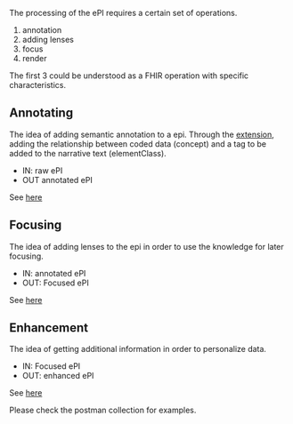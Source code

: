 The processing of the ePI requires a certain set of operations.

1. annotation
2. adding lenses
3. focus
4. render


The first 3 could be understood as a FHIR operation with specific characteristics.

## Annotating

The idea of adding semantic annotation to a epi. Through the [extension](http://build.fhir.org/ig/HL7/emedicinal-product-info/StructureDefinition-HtmlElementLink.html), adding the relationship between coded data (concept) and a tag to be added to the narrative text (elementClass).
- IN: raw ePI
- OUT annotated ePI

See [here](12-1-OperationDefinition-annotation-notes.html)

## Focusing

The idea of adding lenses to the epi in order to use the knowledge for later focusing.
- IN: annotated ePI
- OUT: Focused ePI
  
See [here](12-2-OperationDefinition-focus-notes.html)


## Enhancement

The idea of getting additional information in order to personalize data.
- IN: Focused ePI
- OUT: enhanced ePI

See [here](12-3-OperationDefinition-enhancement-notes.html)

Please check the postman collection for examples.

